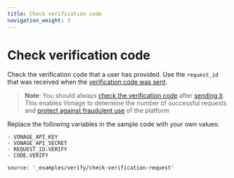 ```yaml
---
title: Check verification code
navigation_weight: 3
---
```


# Check verification code

Check the verification code that a user has provided. Use the `request_id` that was received when the [verification code was sent](/verify/code-snippets/send-verify-request).

> **Note**: You should always [check the verification code](/verify/code-snippets/check-verify-request) after [sending it](/verify/code-snippets/send-verify-request). This enables Vonage to determine the number of successful requests and [protect against fraudulent use](/verify/guides/velocity-rules) of the platform

Replace the following variables in the sample code with your own values:

```snippet_variables
- VONAGE_API_KEY
- VONAGE_API_SECRET
- REQUEST_ID.VERIFY
- CODE.VERIFY
```

```code_snippets
source: '_examples/verify/check-verification-request'
```
